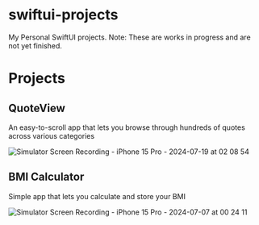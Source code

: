 # swiftui-projects
My Personal SwiftUI projects. Note: These are works in progress and are not yet finished. 
# Projects

## QuoteView
An easy-to-scroll app that lets you browse through hundreds of quotes across various categories

![Simulator Screen Recording - iPhone 15 Pro - 2024-07-19 at 02 08 54](https://github.com/user-attachments/assets/28e32d41-f6bb-452b-939a-48f2d13c7126)



## BMI Calculator 
Simple app that lets you calculate and store your BMI

![Simulator Screen Recording - iPhone 15 Pro - 2024-07-07 at 00 24 11](https://github.com/refinedstructure/swiftui-projects/assets/162787423/73683f26-dc5d-4932-9fee-42b31178e233)



